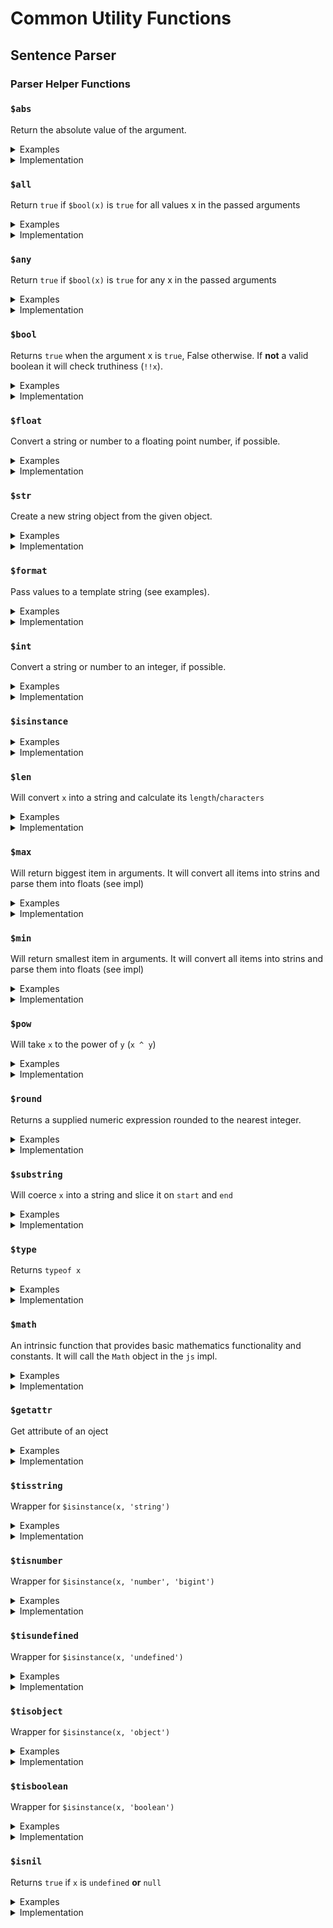 <!-- THIS FILE IS @autogenerated DO NOT EDIT -->

# Common Utility Functions

## Sentence Parser

### Parser Helper Functions

### `$abs` 

Return the absolute value of the argument.


<details>
<summary>Examples</summary>

#### No.1 `$abs(42)`


Input: `$abs(42)`<br />
Output: `42`



---

#### No.2 `$abs($x)`


Input: `$abs($x)`<br />
Output: `NaN`


Context: 
```json
{
    "vars": {
        "$x": "hello, world!"
    }
}
```

---


</details>
        

<details>
<summary>Implementation</summary>

```ts
(x) => Math.abs(x)
```

</details>

### `$all` 

Return `true` if `$bool(x)` is `true` for all values x in the passed arguments


<details>
<summary>Examples</summary>

#### No.1 `$all(true, false, true)`


Input: `$all(true, false, true)`<br />
Output: `false`



---

#### No.2 `$all(true, true)`


Input: `$all(true, true)`<br />
Output: `true`



---


</details>
        

<details>
<summary>Implementation</summary>

```ts
(...args) => {
        return args.map($bool).every((x) => x === true);
    }
```

</details>

### `$any` 

Return `true` if `$bool(x)` is `true` for any x in the passed arguments


<details>
<summary>Examples</summary>

#### No.1 `$any(true, false, true)`


Input: `$any(true, false, true)`<br />
Output: `true`



---

#### No.2 `$any(true, true)`


Input: `$any(true, true)`<br />
Output: `true`



---

#### No.3 `$any(false, false, false, false)`


Input: `$any(false, false, false, false)`<br />
Output: `false`



---

#### No.4 `$any(false)`


Input: `$any(false)`<br />
Output: `false`



---


</details>
        

<details>
<summary>Implementation</summary>

```ts
(...args) => {
        return args.map($bool).some((x) => x === true);
    }
```

</details>

### `$bool` 

Returns `true` when the argument x is `true`, False otherwise. If **not** a valid boolean it will check truthiness (`!!x`).


<details>
<summary>Examples</summary>

#### No.1 `$bool(false)`


Input: `$bool(false)`<br />
Output: `false`



---

#### No.2 `$bool(0)`


Input: `$bool(0)`<br />
Output: `false`



---

#### No.3 `$bool(0.0)`


Input: `$bool(0.0)`<br />
Output: `false`



---

#### No.4 `$bool(true)`


Input: `$bool(true)`<br />
Output: `true`



---

#### No.5 `$bool(1)`


Input: `$bool(1)`<br />
Output: `true`



---

#### No.6 `$bool(1.0)`


Input: `$bool(1.0)`<br />
Output: `true`



---

#### No.7 `$bool($x)`


Input: `$bool($x)`<br />
Output: `false`


Context: 
```json
{
    "vars": {
        "$x": ""
    }
}
```

---

#### No.8 `$bool($x)`


Input: `$bool($x)`<br />
Output: `true`


Context: 
```json
{
    "vars": {
        "$x": "Hello, world!"
    }
}
```

---


</details>
        

<details>
<summary>Implementation</summary>

```ts
(x) => {
        if (check_1.default.isValidBoolean(x)) {
            return check_1.default.isTrue(x);
        }
        return !!x;
    }
```

</details>

### `$float` 

Convert a string or number to a floating point number, if possible.


<details>
<summary>Examples</summary>

#### No.1 `$float()`


Input: `$float()`<br />
Output: `NaN`



---

#### No.2 `$float(42)`


Input: `$float(42)`<br />
Output: `42`



---

#### No.3 `$float($x)`


Input: `$float($x)`<br />
Output: `42.2`


Context: 
```json
{
    "vars": {
        "$x": "42.2"
    }
}
```

---

#### No.4 `$float($x)`


Input: `$float($x)`<br />
Output: `NaN`


Context: 
```json
{
    "vars": {
        "$x": "hello"
    }
}
```

---


</details>
        

<details>
<summary>Implementation</summary>

```ts
(x) => parseFloat(x)
```

</details>

### `$str` 

Create a new string object from the given object.


<details>
<summary>Examples</summary>

#### No.1 `$str($x)`


Input: `$str($x)`<br />
Output: `false`


Context: 
```json
{
    "vars": {
        "$x": false
    }
}
```

---

#### No.2 `$str($x)`


Input: `$str($x)`<br />
Output: `42`


Context: 
```json
{
    "vars": {
        "$x": 42
    }
}
```

---

#### No.3 `$str($x)`


Input: `$str($x)`<br />
Output: `Hello, World!`


Context: 
```json
{
    "vars": {
        "$x": "Hello, World!"
    }
}
```

---

#### No.4 `$str($x)`


Input: `$str($x)`<br />
Output: `{"hello":"world"}`


Context: 
```json
{
    "vars": {
        "$x": {
            "hello": "world"
        }
    }
}
```

---


</details>
        

<details>
<summary>Implementation</summary>

```ts
(x) => {
        if (check_1.default.isObject(x)) {
            x = JSON.stringify(x, null, 0);
        }
        if (!check_1.default.isString(x)) {
            x = x.toString ? x.toString() : `${x}`;
        }
        return x;
    }
```

</details>

### `$format` 

Pass values to a template string (see examples).


<details>
<summary>Examples</summary>

#### No.1 `$format($fmt, $name, $animal)`


Input: `$format($fmt, $name, $animal)`<br />
Output: `This is Garfield a cat. Garfield likes lasagna.`

Notes: 

1. The argument's (index) position will indicate the placeholder value (i.e., `{index}`)

Context: 
```json
{
    "vars": {
        "$fmt": "This is {0} a {1}. {0} likes lasagna.",
        "$name": "Garfield",
        "$animal": "cat"
    }
}
```

---


</details>
        

<details>
<summary>Implementation</summary>

```ts
(fmt, ...args) => {
        if (!check_1.default.isString(fmt) || args.length === 0) {
            return fmt;
        }
        args.map($str).forEach((variable, index) => {
            const template = `{${index}}`;
            while (fmt.includes(template)) {
                fmt = fmt.replace(template, variable);
            }
        });
        return fmt;
    }
```

</details>

### `$int` 

Convert a string or number to an integer, if possible.


<details>
<summary>Examples</summary>

#### No.1 `$int()`


Input: `$int()`<br />
Output: `NaN`



---

#### No.2 `$int(42)`


Input: `$int(42)`<br />
Output: `42`



---

#### No.3 `$int($x)`


Input: `$int($x)`<br />
Output: `42`


Context: 
```json
{
    "vars": {
        "$x": "42.2"
    }
}
```

---

#### No.4 `$int($x)`


Input: `$int($x)`<br />
Output: `NaN`


Context: 
```json
{
    "vars": {
        "$x": "hello"
    }
}
```

---


</details>
        

<details>
<summary>Implementation</summary>

```ts
(x) => parseInt(x)
```

</details>

### `$isinstance`


<details>
<summary>Examples</summary>

#### No.1 `$isinstance($x, $strType, $numType)`


Input: `$isinstance($x, $strType, $numType)`<br />
Output: `true`


Context: 
```json
{
    "vars": {
        "$x": "hello",
        "$strType": "string",
        "$numType": "number"
    }
}
```

---

#### No.2 `$isinstance($x, $strType, $numType)`


Input: `$isinstance($x, $strType, $numType)`<br />
Output: `true`


Context: 
```json
{
    "vars": {
        "$x": 42,
        "$strType": "string",
        "$numType": "number"
    }
}
```

---

#### No.3 `$isinstance($x, $strType, $numType)`


Input: `$isinstance($x, $strType, $numType)`<br />
Output: `false`


Context: 
```json
{
    "vars": {
        "$x": true,
        "$strType": "string",
        "$numType": "number"
    }
}
```

---

#### No.4 `$isinstance($x, $boolType, $numType)`


Input: `$isinstance($x, $boolType, $numType)`<br />
Output: `true`


Context: 
```json
{
    "vars": {
        "$x": true,
        "$boolType": "boolean"
    }
}
```

---


</details>
        

<details>
<summary>Implementation</summary>

```ts
(x, ...types) => {
        const xType = $type(x);
        return types.map($str).some((t) => xType === t);
    }
```

</details>

### `$len` 

Will convert `x` into a string and calculate its `length`/`characters`


<details>
<summary>Examples</summary>

#### No.1 `$len($x)`


Input: `$len($x)`<br />
Output: `4`


Context: 
```json
{
    "vars": {
        "$x": true
    }
}
```

---

#### No.2 `$len($x)`


Input: `$len($x)`<br />
Output: `2`


Context: 
```json
{
    "vars": {
        "$x": 42
    }
}
```

---

#### No.3 `$len($x)`


Input: `$len($x)`<br />
Output: `5`


Context: 
```json
{
    "vars": {
        "$x": "Hello"
    }
}
```

---

#### No.4 `$len($x)`


Input: `$len($x)`<br />
Output: `18`


Context: 
```json
{
    "vars": {
        "$x": {
            "hello": "world!"
        }
    }
}
```

---


</details>
        

<details>
<summary>Implementation</summary>

```ts
(x) => {
        return $str(x).length;
    }
```

</details>

### `$max` 

Will return biggest item in arguments. It will convert all items into strins and parse them into floats (see impl)


<details>
<summary>Examples</summary>

#### No.1 `$max(1, 2, 3, 4, $x)`


Input: `$max(1, 2, 3, 4, $x)`<br />
Output: `4`


Context: 
```json
{
    "vars": {
        "$x": true
    }
}
```

---

#### No.2 `$max(1, 2, 3, 4, $x)`


Input: `$max(1, 2, 3, 4, $x)`<br />
Output: `50`


Context: 
```json
{
    "vars": {
        "$x": 50
    }
}
```

---

#### No.3 `$max(1, 2, 3, 4, $x)`


Input: `$max(1, 2, 3, 4, $x)`<br />
Output: `4`


Context: 
```json
{
    "vars": {
        "$x": "hello"
    }
}
```

---

#### No.4 `$max(1, 2, 3, 4, $x)`


Input: `$max(1, 2, 3, 4, $x)`<br />
Output: `4`


Context: 
```json
{
    "vars": {
        "$x": -1
    }
}
```

---


</details>
        

<details>
<summary>Implementation</summary>

```ts
(...args) => {
        return Math.max(...args
            .map($str)
            .map($float)
            .filter((x) => !isNaN(x)));
    }
```

</details>

### `$min` 

Will return smallest item in arguments. It will convert all items into strins and parse them into floats (see impl)


<details>
<summary>Examples</summary>

#### No.1 `$min(1, 2, 3, 4, $x)`


Input: `$min(1, 2, 3, 4, $x)`<br />
Output: `1`


Context: 
```json
{
    "vars": {
        "$x": true
    }
}
```

---

#### No.2 `$min(1, 2, 3, 4, $x)`


Input: `$min(1, 2, 3, 4, $x)`<br />
Output: `1`


Context: 
```json
{
    "vars": {
        "$x": 50
    }
}
```

---

#### No.3 `$min(1, 3, 4, $x, 2)`


Input: `$min(1, 3, 4, $x, 2)`<br />
Output: `1`


Context: 
```json
{
    "vars": {
        "$x": "hello"
    }
}
```

---

#### No.4 `$min(1, 2, 3, $x)`


Input: `$min(1, 2, 3, $x)`<br />
Output: `-1`


Context: 
```json
{
    "vars": {
        "$x": -1
    }
}
```

---


</details>
        

<details>
<summary>Implementation</summary>

```ts
(...args) => {
        return Math.min(...args
            .map($str)
            .map($float)
            .filter((x) => !isNaN(x)));
    }
```

</details>

### `$pow` 

Will take `x` to the power of `y` (`x ^ y`)


<details>
<summary>Examples</summary>

#### No.1 `$pow(1, 1)`


Input: `$pow(1, 1)`<br />
Output: `1`



---

#### No.2 `$pow(2, 1)`


Input: `$pow(2, 1)`<br />
Output: `2`



---

#### No.3 `$pow(2, 42)`


Input: `$pow(2, 42)`<br />
Output: `4398046511104`



---


</details>
        

<details>
<summary>Implementation</summary>

```ts
(a, b) => Math.pow(a, b)
```

</details>

### `$round` 

Returns a supplied numeric expression rounded to the nearest integer.


<details>
<summary>Examples</summary>

#### No.1 `$round(2.020)`


Input: `$round(2.020)`<br />
Output: `2`



---

#### No.2 `$round(2)`


Input: `$round(2)`<br />
Output: `2`



---

#### No.3 `$round(2.202)`


Input: `$round(2.202)`<br />
Output: `2`



---

#### No.4 `$round(true)`


Input: `$round(true)`<br />
Output: `NaN`



---


</details>
        

<details>
<summary>Implementation</summary>

```ts
(a) => Math.round(a)
```

</details>

### `$substring` 

Will coerce `x` into a string and slice it on `start` and `end`


<details>
<summary>Examples</summary>

#### No.1 `$substring($x, 0, 4)`


Input: `$substring($x, 0, 4)`<br />
Output: `hell`


Context: 
```json
{
    "vars": {
        "$x": "hello"
    }
}
```

---

#### No.2 `$substring($x, 1)`


Input: `$substring($x, 1)`<br />
Output: `ello`


Context: 
```json
{
    "vars": {
        "$x": "hello"
    }
}
```

---

#### No.3 `$substring($x)`


Input: `$substring($x)`<br />
Output: `hello`


Context: 
```json
{
    "vars": {
        "$x": "hello"
    }
}
```

---

#### No.4 `$substring($x, 0, $len($x) - 1)`


Input: `$substring($x, 0, $len($x) - 1)`<br />
Output: `hell`


Context: 
```json
{
    "vars": {
        "$x": "hello"
    }
}
```

---


</details>
        

<details>
<summary>Implementation</summary>

```ts
(x, start, end) => {
        const str = $str(x);
        if (start === undefined || !check_1.default.isNumber(start) || start < 0) {
            start = 0;
        }
        if (end === undefined || !check_1.default.isNumber(start) || end > str.length) {
            end = str.length;
        }
        return str.substring(start, end);
    }
```

</details>

### `$type` 

Returns `typeof x`


<details>
<summary>Examples</summary>

#### No.1 `$type($x)`


Input: `$type($x)`<br />
Output: `string`


Context: 
```json
{
    "vars": {
        "$x": "hello"
    }
}
```

---

#### No.2 `$type($x)`


Input: `$type($x)`<br />
Output: `number`


Context: 
```json
{
    "vars": {
        "$x": 42
    }
}
```

---

#### No.3 `$type($x)`


Input: `$type($x)`<br />
Output: `boolean`


Context: 
```json
{
    "vars": {
        "$x": true
    }
}
```

---

#### No.4 `$type($x)`


Input: `$type($x)`<br />
Output: `undefined`


Context: 
```json
{
    "vars": {}
}
```

---

#### No.5 `$type($x)`


Input: `$type($x)`<br />
Output: `object`


Context: 
```json
{
    "vars": {
        "$x": {
            "hello": "42"
        }
    }
}
```

---


</details>
        

<details>
<summary>Implementation</summary>

```ts
(x) => typeof x
```

</details>

### `$math` 

An intrinsic function that provides basic mathematics functionality and constants. It will call the `Math` object in the `js` impl.


<details>
<summary>Examples</summary>

#### No.1 `$math($PI)`


Input: `$math($PI)`<br />
Output: `3.141592653589793`


Context: 
```json
{
    "vars": {
        "$PI": "PI"
    }
}
```

---

#### No.2 `$math($cos, 90)`


Input: `$math($cos, 90)`<br />
Output: `-0.4480736161291702`


Context: 
```json
{
    "vars": {
        "$cos": "cos"
    }
}
```

---

#### No.3 `$math($x, 90)`


Input: `$math($x, 90)`<br />
Output: `Math.someUnknownFunction(90)`


Context: 
```json
{
    "vars": {
        "$x": "someUnknownFunction"
    }
}
```

---

#### No.4 `$math($x)`


Input: `$math($x)`<br />
Output: `Math.someUnknownVar`


Context: 
```json
{
    "vars": {
        "$x": "someUnknownVar"
    }
}
```

---


</details>
        

<details>
<summary>Implementation</summary>

```ts
(key, ...args) => {
        try {
            const intrinsic = Math[key];
            const result = check_1.default.isFunction(intrinsic) ? intrinsic(...args) : intrinsic;
            if (result) {
                return result;
            }
        }
        catch (error) {
            console.error(error);
        }
        const argv = args.join(", ");
        return `Math.${key}${!argv ? "" : "(" + argv + ")"}`;
    }
```

</details>

### `$getattr` 

Get attribute of an oject


<details>
<summary>Examples</summary>

#### No.1 `$getattr($x, $lenAttr)`


Input: `$getattr($x, $lenAttr)`<br />
Output: `11`


Context: 
```json
{
    "vars": {
        "$x": "some string",
        "$lenAttr": "length"
    }
}
```

---

#### No.2 `$getattr($x, $attr)`


Input: `$getattr($x, $attr)`<br />
Output: `42`


Context: 
```json
{
    "vars": {
        "$x": {
            "some": {
                "deep": {
                    "object": 42
                }
            }
        },
        "$attr": "some.deep.object"
    }
}
```

---

#### No.3 `$getattr($x, $attrsome, $attrdeep, $attrobject)`


Input: `$getattr($x, $attrsome, $attrdeep, $attrobject)`<br />
Output: `42`


Context: 
```json
{
    "vars": {
        "$x": {
            "some": {
                "deep": {
                    "object": 42
                }
            }
        },
        "$attrsome": "some",
        "$attrdeep": "deep",
        "$attrobject": "object"
    }
}
```

---

#### No.4 `$getattr($x, $attrsome, $attrdeep, $attrdeep)`


Input: `$getattr($x, $attrsome, $attrdeep, $attrdeep)`<br />
Output: `42`


Context: 
```json
{
    "vars": {
        "$x": {
            "some.tricky": {
                "deep": {
                    "object": 42
                }
            }
        },
        "$attrsome": "some.tricky",
        "$attrdeep": "deep.object"
    }
}
```

---


</details>
        

<details>
<summary>Implementation</summary>

```ts
(obj, ...path) => {
        let ptr = obj;
        path.map($str).forEach((literalKey) => {
            // Split key into parts on '.'
            let keys = literalKey.split(".");
            // Check if first attr exists if not revert back 
            // to original key
            if (!ptr[keys[0]]) {
                keys = [literalKey];
            }
            keys.filter((x) => !!x)
                .forEach((key) => {
                if (ptr && ptr[key]) {
                    ptr = ptr[key];
                }
            });
        });
        return ptr;
    }
```

</details>

### `$tisstring` 

Wrapper for `$isinstance(x, 'string')`


<details>
<summary>Examples</summary>

#### No.1 `$tisstring($x)`


Input: `$tisstring($x)`<br />
Output: `true`


Context: 
```json
{
    "vars": {
        "$x": "hello"
    }
}
```

---

#### No.2 `$tisstring($x)`


Input: `$tisstring($x)`<br />
Output: `false`


Context: 
```json
{
    "vars": {
        "$x": 42
    }
}
```

---

#### No.3 `$tisstring($x)`


Input: `$tisstring($x)`<br />
Output: `false`


Context: 
```json
{
    "vars": {
        "$x": true
    }
}
```

---

#### No.4 `$tisstring($x)`


Input: `$tisstring($x)`<br />
Output: `false`


Context: 
```json
{
    "vars": {}
}
```

---

#### No.5 `$tisstring($x)`


Input: `$tisstring($x)`<br />
Output: `false`


Context: 
```json
{
    "vars": {
        "$x": {
            "hello": "42"
        }
    }
}
```

---


</details>
        

<details>
<summary>Implementation</summary>

```ts
(x) => {
        return $isinstance(x, "string");
    }
```

</details>

### `$tisnumber` 

Wrapper for `$isinstance(x, 'number', 'bigint')`


<details>
<summary>Examples</summary>

#### No.1 `$tisnumber($x)`


Input: `$tisnumber($x)`<br />
Output: `false`


Context: 
```json
{
    "vars": {
        "$x": "hello"
    }
}
```

---

#### No.2 `$tisnumber($x)`


Input: `$tisnumber($x)`<br />
Output: `true`


Context: 
```json
{
    "vars": {
        "$x": 42
    }
}
```

---

#### No.3 `$tisnumber($x)`


Input: `$tisnumber($x)`<br />
Output: `false`


Context: 
```json
{
    "vars": {
        "$x": true
    }
}
```

---

#### No.4 `$tisnumber($x)`


Input: `$tisnumber($x)`<br />
Output: `false`


Context: 
```json
{
    "vars": {}
}
```

---

#### No.5 `$tisnumber($x)`


Input: `$tisnumber($x)`<br />
Output: `false`


Context: 
```json
{
    "vars": {
        "$x": {
            "hello": "42"
        }
    }
}
```

---


</details>
        

<details>
<summary>Implementation</summary>

```ts
(x) => {
        return $isinstance(x, "number", "bigint");
    }
```

</details>

### `$tisundefined` 

Wrapper for `$isinstance(x, 'undefined')`


<details>
<summary>Examples</summary>

#### No.1 `$tisundefined($x)`


Input: `$tisundefined($x)`<br />
Output: `false`


Context: 
```json
{
    "vars": {
        "$x": "hello"
    }
}
```

---

#### No.2 `$tisundefined($x)`


Input: `$tisundefined($x)`<br />
Output: `false`


Context: 
```json
{
    "vars": {
        "$x": 42
    }
}
```

---

#### No.3 `$tisundefined($x)`


Input: `$tisundefined($x)`<br />
Output: `false`


Context: 
```json
{
    "vars": {
        "$x": true
    }
}
```

---

#### No.4 `$tisundefined($x)`


Input: `$tisundefined($x)`<br />
Output: `true`


Context: 
```json
{
    "vars": {}
}
```

---

#### No.5 `$tisundefined($x)`


Input: `$tisundefined($x)`<br />
Output: `false`


Context: 
```json
{
    "vars": {
        "$x": {
            "hello": "42"
        }
    }
}
```

---


</details>
        

<details>
<summary>Implementation</summary>

```ts
(x) => {
        return $isinstance(x, "undefined");
    }
```

</details>

### `$tisobject` 

Wrapper for `$isinstance(x, 'object')`


<details>
<summary>Examples</summary>

#### No.1 `$tisobject($x)`


Input: `$tisobject($x)`<br />
Output: `false`


Context: 
```json
{
    "vars": {
        "$x": "hello"
    }
}
```

---

#### No.2 `$tisobject($x)`


Input: `$tisobject($x)`<br />
Output: `false`


Context: 
```json
{
    "vars": {
        "$x": 42
    }
}
```

---

#### No.3 `$tisobject($x)`


Input: `$tisobject($x)`<br />
Output: `false`


Context: 
```json
{
    "vars": {
        "$x": true
    }
}
```

---

#### No.4 `$tisobject($x)`


Input: `$tisobject($x)`<br />
Output: `false`


Context: 
```json
{
    "vars": {}
}
```

---

#### No.5 `$tisobject($x)`


Input: `$tisobject($x)`<br />
Output: `true`


Context: 
```json
{
    "vars": {
        "$x": {
            "hello": "42"
        }
    }
}
```

---


</details>
        

<details>
<summary>Implementation</summary>

```ts
(x) => {
        return $isinstance(x, "object");
    }
```

</details>

### `$tisboolean` 

Wrapper for `$isinstance(x, 'boolean')`


<details>
<summary>Examples</summary>

#### No.1 `$tisboolean($x)`


Input: `$tisboolean($x)`<br />
Output: `false`


Context: 
```json
{
    "vars": {
        "$x": "hello"
    }
}
```

---

#### No.2 `$tisboolean($x)`


Input: `$tisboolean($x)`<br />
Output: `false`


Context: 
```json
{
    "vars": {
        "$x": 42
    }
}
```

---

#### No.3 `$tisboolean($x)`


Input: `$tisboolean($x)`<br />
Output: `true`


Context: 
```json
{
    "vars": {
        "$x": true
    }
}
```

---

#### No.4 `$tisboolean($x)`


Input: `$tisboolean($x)`<br />
Output: `false`


Context: 
```json
{
    "vars": {}
}
```

---

#### No.5 `$tisboolean($x)`


Input: `$tisboolean($x)`<br />
Output: `false`


Context: 
```json
{
    "vars": {
        "$x": {
            "hello": "42"
        }
    }
}
```

---


</details>
        

<details>
<summary>Implementation</summary>

```ts
(x) => {
        return $isinstance(x, "boolean");
    }
```

</details>

### `$isnil` 

Returns `true` if `x` is `undefined` **or** `null`


<details>
<summary>Examples</summary>

#### No.1 `$isnil($x)`


Input: `$isnil($x)`<br />
Output: `true`


Context: 
```json
{
    "vars": {
        "$x": null
    }
}
```

---

#### No.2 `$isnil($x)`


Input: `$isnil($x)`<br />
Output: `true`


Context: 
```json
{
    "vars": {}
}
```

---

#### No.3 `$isnil($x)`


Input: `$isnil($x)`<br />
Output: `false`


Context: 
```json
{
    "vars": {
        "$x": {
            "hello": "42"
        }
    }
}
```

---

#### No.4 `$isnil($x)`


Input: `$isnil($x)`<br />
Output: `false`


Context: 
```json
{
    "vars": {
        "$x": 0
    }
}
```

---

#### No.5 `$isnil($x)`


Input: `$isnil($x)`<br />
Output: `false`


Context: 
```json
{
    "vars": {
        "$x": ""
    }
}
```

---


</details>
        

<details>
<summary>Implementation</summary>

```ts
(x) => {
        return x === null || x === undefined;
    }
```

</details>